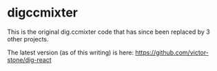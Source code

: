 # digccmixter

This is the original dig.ccmixter code that has since been replaced by 3 other projects.

The latest version (as of this writing) is here: https://github.com/victor-stone/dig-react
